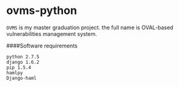 ovms-python
===========

`OVMS` is my master graduation project. the full name is OVAL-based vulnerabilities management system.

####Software requirements
	
	python 2.7.5
	django 1.6.2
	pip 1.5.4
	hamlpy 
	Django-haml